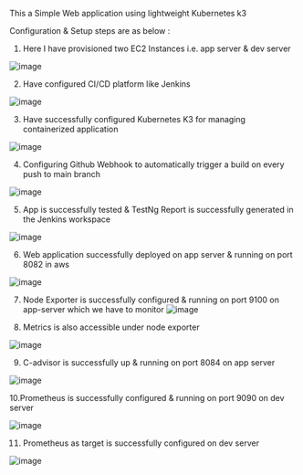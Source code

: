 This a Simple Web application using lightweight Kubernetes k3

Configuration & Setup steps are as below : 
1. Here I have provisioned two EC2 Instances i.e. app server & dev server
   
![image](https://github.com/rahulk8/BipolarFactoryAssignment/assets/37226415/12696526-ccef-4cea-851a-b498052a74a9)

2. Have configured CI/CD platform like Jenkins
   
![image](https://github.com/rahulk8/BipolarFactoryAssignment/assets/37226415/1eaea1a7-41b9-45bb-9652-2bf550ab3b86)

3. Have successfully configured Kubernetes K3 for managing containerized application

![image](https://github.com/rahulk8/BipolarFactoryAssignment/assets/37226415/db9b3de9-69f6-4079-880f-15a1b2195540)

4. Configuring Github Webhook to automatically trigger a build on every push to main branch

![image](https://github.com/rahulk8/BipolarFactoryAssignment/assets/37226415/9840564b-cf45-4311-b3cd-96c709e9bfb4)

5. App is successfully tested & TestNg Report is successfully generated in the Jenkins workspace

![image](https://github.com/rahulk8/BipolarFactoryAssignment/assets/37226415/ade3a154-b24b-43d5-be22-595f1235f418)

6. Web application successfully deployed on app server & running on port 8082 in aws

![image](https://github.com/rahulk8/BipolarFactoryAssignment/assets/37226415/d06391f2-330d-44b7-b987-d754aee12a12)

7. Node Exporter is successfully configured & running on port 9100 on app-server which we have to monitor
![image](https://github.com/rahulk8/BipolarFactoryAssignment/assets/37226415/0940494a-a7db-45f9-9990-1a68177a1ee2)

8. Metrics is also accessible under node exporter

![image](https://github.com/rahulk8/BipolarFactoryAssignment/assets/37226415/023b3aed-ba35-4cbd-9b56-6119496744e4)

9. C-advisor is successfully up & running on port 8084 on app server

![image](https://github.com/rahulk8/BipolarFactoryAssignment/assets/37226415/7a049032-83b7-4d79-932d-0c7db55741d5)

10.Prometheus is successfully configured & running on port 9090 on dev server

![image](https://github.com/rahulk8/BipolarFactoryAssignment/assets/37226415/01b20c42-1055-4ccf-8f39-f28ab595721a)

11. Prometheus as target is successfully configured on dev server

![image](https://github.com/rahulk8/BipolarFactoryAssignment/assets/37226415/a9f98e90-a2a9-4704-9b41-ee9290338508)





